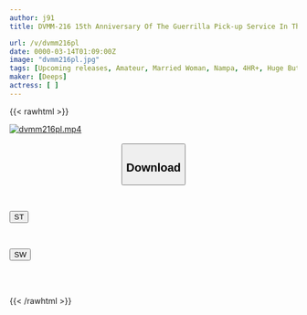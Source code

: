 ```yaml
---
author: j91
title: DVMM-216 15th Anniversary Of The Guerrilla Pick-up Service In The City! Faces Revealed! Thong-wearing Young Wives' Big Asses In Intercrural Sex, All 8 Girls In A Special Sex Session! Magic Mirror Service, A Blushing Pussyjob With A Big Cock Erected In A Defenseless Tight Ass! A Slippery Insertion Into A Pussy That's Been Neglected For A While, Which Is Getting Wet With Embarrassment And Pleasure!

url: /v/dvmm216pl
date: 0000-03-14T01:09:00Z
image: "dvmm216pl.jpg"
tags: [Upcoming releases, Amateur, Married Woman, Nampa, 4HR+, Huge Butt, Huge Cock	]
maker: [Deeps]
actress: [ ]
---
```



{{< rawhtml >}}

<div class="video" data-videoid="pending_link.html">
    <a href="javascript:;">
        <img src="/v/dvmm216pl/dvmm216pl.jpg" width="WIDTH" height="HEIGHT" alt="dvmm216pl.mp4" loading="lazy">
    </a>
</div>

<script type="text/javascript" src="https://j91.asia/asset/on-demand-pend.js"></script>

<br>
  <link rel="stylesheet" href="https://j91.asia/asset/bs5.css">
  
  <center>
  <button class="btn btn-primary" type="button" data-bs-toggle="collapse" data-bs-target=".multi-collapse" aria-expanded="false" aria-controls="multiCollapseExample1 multiCollapseExample2"><h2>Download</h2></button></center>
</p>
<div class="row">
  <div class="col">
    <div class="collapse multi-collapse" id="multiCollapseExample1">
      <div class="card card-body">
	      	      <br>
<div class="buttons">  
<p><a href="https://j91.asia/pending_link.html" target="_blank"><button class="btn-hover color-3"><i class="fa fa-download"></i> ST</button></a></p></div>
    </div>
  </div>
</div>
  <div class="col">
    <div class="collapse multi-collapse" id="multiCollapseExample2">
      <div class="card card-body">
	      <br>
<div class="buttons">
<p><a href="https://j91.asia/pending_link.html" target="_blank"><button class="btn-hover color-2"><i class="fa fa-download"></i> SW</button></a></p></div>
<br><br>
      </div>
    </div>
  </div>
</div>

{{< /rawhtml >}}